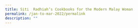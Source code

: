 ```yaml
---
title: Siti  Radhiah’s Cookbooks for the Modern Malay Woman
permalink: /jan-to-mar-2022/permalink
description: ""
---
```

